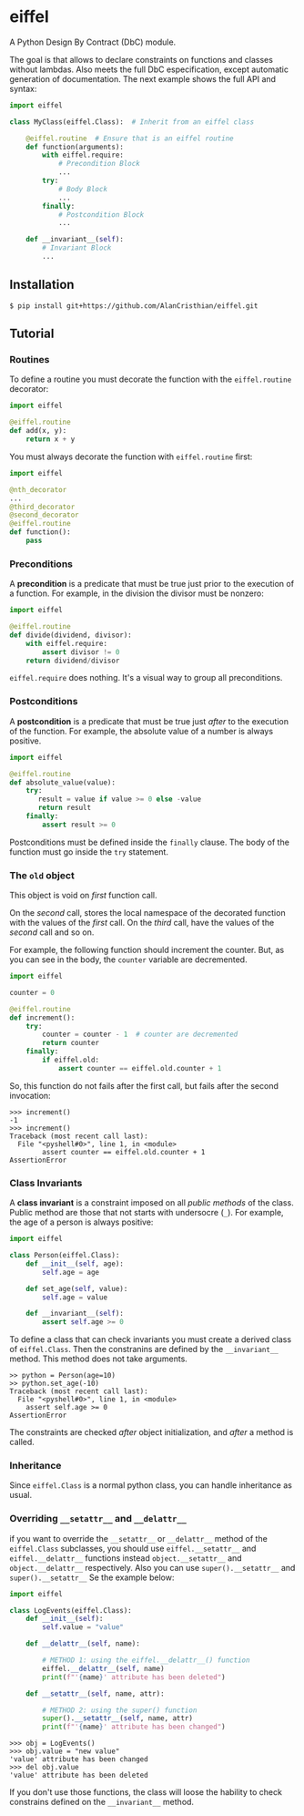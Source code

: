 # eiffel

A Python Design By Contract (DbC) module.

The goal is that allows to declare constraints on functions and classes
without lambdas. Also meets the full DbC especification, except automatic
generation of documentation. The next example shows the full API and syntax:

```python
import eiffel

class MyClass(eiffel.Class):  # Inherit from an eiffel class

    @eiffel.routine  # Ensure that is an eiffel routine
    def function(arguments):
        with eiffel.require:
            # Precondition Block
            ...
        try:
            # Body Block
            ...
        finally:
            # Postcondition Block
            ...

    def __invariant__(self):
        # Invariant Block
        ...
```

## Installation

```shell
$ pip install git+https://github.com/AlanCristhian/eiffel.git
```

## Tutorial

### Routines

To define a routine you must decorate the function with the `eiffel.routine`
decorator:

```python
import eiffel

@eiffel.routine
def add(x, y):
    return x + y
```

You must always decorate the function with `eiffel.routine` first:

```python
import eiffel

@nth_decorator
...
@third_decorator
@second_decorator
@eiffel.routine
def function():
    pass
```

### Preconditions

A **precondition** is a predicate that must be true just prior to the
execution of a function. For example, in the division the divisor must be
nonzero:

```python
import eiffel

@eiffel.routine
def divide(dividend, divisor):
    with eiffel.require:
        assert divisor != 0
    return dividend/divisor
```

`eiffel.require` does nothing. It's a visual way to group all preconditions.

### Postconditions

A **postcondition** is a predicate that must be true just *after* to the
execution of the function. For example, the absolute value of a number is
always positive.

```python
import eiffel

@eiffel.routine
def absolute_value(value):
    try:
       result = value if value >= 0 else -value
       return result
    finally:
        assert result >= 0
```

Postconditions must be defined inside the `finally` clause. The body of the
function must go inside the `try` statement.

### The `old` object

This object is void on *first* function call.

On the *second* call, stores the local namespace of the decorated function with
the values of the *first* call. On the *third* call, have the values of the
*second* call and so on.

For example, the following function should increment the counter. But, as you
can see in the body, the `counter` variable are decremented.

```python
import eiffel

counter = 0

@eiffel.routine
def increment():
    try:
        counter = counter - 1  # counter are decremented
        return counter
    finally:
        if eiffel.old:
            assert counter == eiffel.old.counter + 1
```

So, this function do not fails after the first call, but fails after the second
invocation:

```
>>> increment()
-1
>>> increment()
Traceback (most recent call last):
  File "<pyshell#0>", line 1, in <module>
        assert counter == eiffel.old.counter + 1
AssertionError
```

### Class Invariants

A **class invariant** is a constraint imposed on all *public methods* of the
class. Public method are those that not starts with undersocre (`_`). For
example, the age of a person is always positive:

```python
import eiffel

class Person(eiffel.Class):
    def __init__(self, age):
        self.age = age

    def set_age(self, value):
        self.age = value

    def __invariant__(self):
        assert self.age >= 0
```

To define a class that can check invariants you must create a derived class of
`eiffel.Class`. Then the constranins are defined by the `__invariant__` method.
This method does not take arguments.

```
>> python = Person(age=10)
>> python.set_age(-10)
Traceback (most recent call last):
  File "<pyshell#0>", line 1, in <module>
    assert self.age >= 0
AssertionError
```

The constraints are checked *after* object initialization, and *after* a method
is called.

### Inheritance

Since `eiffel.Class` is a normal python class, you can handle inheritance as
usual.

### Overriding `__setattr__` and `__delattr__`

if you want to override the `__setattr__` or `__delattr__` method of the
`eiffel.Class` subclasses, you should use `eiffel.__setattr__` and
`eiffel.__delattr__` functions instead `object.__setattr__` and
`object.__delattr__` respectively. Also you can use `super().__setattr__` and
`super().__setattr__` Se the example below:

```python
import eiffel

class LogEvents(eiffel.Class):
    def __init__(self):
        self.value = "value"

    def __delattr__(self, name):

        # METHOD 1: using the eiffel.__delattr__() function
        eiffel.__delattr__(self, name)
        print(f"'{name}' attribute has been deleted")

    def __setattr__(self, name, attr):

        # METHOD 2: using the super() function
        super().__setattr__(self, name, attr)
        print(f"'{name}' attribute has been changed")
```

```
>>> obj = LogEvents()
>>> obj.value = "new value"
'value' attribute has been changed
>>> del obj.value
'value' attribute has been deleted
```

If you don't use those functions, the class will loose the hability to check
constrains defined on the ``__invariant__`` method.
